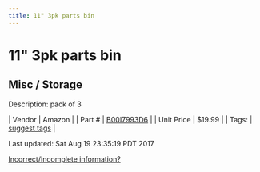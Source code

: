 ```yaml
---
title: 11" 3pk parts bin
---
```


# 11" 3pk parts bin
## Misc / Storage
Description: 	pack of 3 

| Vendor | Amazon | 
| Part # | [B00I7993D6](https://www.amazon.com/gp/product/B00I7993D6/ref=oh_aui_detailpage_o04_s00?ie=UTF8&psc=1) | 
| Unit Price | $19.99 | 
| Tags: | [suggest tags](https://docs.google.com/forms/d/e/1FAIpQLSeWyY8v3RgOty-MyWmh9U0iivNYN_molChYyS-0U-o-kOAv_g/viewform) | 

Last updated: Sat Aug 19 23:35:19 PDT 2017

 [Incorrect/Incomplete information?](https://docs.google.com/forms/d/e/1FAIpQLSeWyY8v3RgOty-MyWmh9U0iivNYN_molChYyS-0U-o-kOAv_g/viewform)